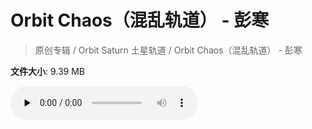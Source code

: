 # Orbit Chaos（混乱轨道） - 彭寒

> 原创专辑 / Orbit Saturn 土星轨道 / Orbit Chaos（混乱轨道） - 彭寒

**文件大小**: 9.39 MB

<audio preload="none" controls><source src="https://file.hsyhx.top/video/原创专辑/Orbit Saturn 土星轨道/Orbit Chaos（混乱轨道） - 彭寒.flac" type="audio/mpeg">🤔 您的浏览器不支持此音频格式</audio>
